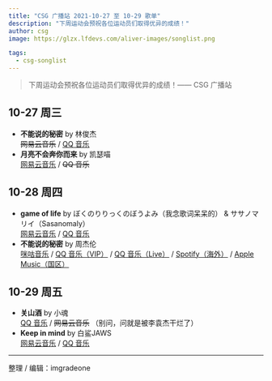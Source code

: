 ```yaml
---
title: "CSG 广播站 2021-10-27 至 10-29 歌单"
description: "下周运动会预祝各位运动员们取得优异的成绩！"
author: csg
image: https://glzx.lfdevs.com/aliver-images/songlist.png

tags:
  - csg-songlist
---
```


> 下周运动会预祝各位运动员们取得优异的成绩！—— CSG 广播站

## 10-27 周三

- **不能说的秘密** by 林俊杰  
  ~~网易云音乐~~ / [QQ 音乐](https://y.qq.com/n/ryqq/songDetail/0013CxwQ4DRfLX)
- **月亮不会奔你而来** by 凯瑟喵  
  [网易云音乐](https://music.163.com/song?id=1467971543) / ~~QQ 音乐~~

## 10-28 周四

- **game of life** by ぼくのりりっくのぼうよみ（我念歌词呆呆的） & ササノマリイ（Sasanomaly）  
  [网易云音乐](https://music.163.com/song?id=484249508) / [QQ 音乐](https://y.qq.com/n/ryqq/songDetail/0012n3uB4fWboq)
- **不能说的秘密** by 周杰伦  
  [咪咕音乐](https://music.migu.cn/v3/music/song/60054701988) / [QQ 音乐（VIP）](https://y.qq.com/n/ryqq/songDetail/002MXZNu1GToOk) / [QQ 音乐（Live）](https://y.qq.com/n/ryqq/songDetail/001gBSAD02MXpA) / [Spotify（海外）](https://open.spotify.com/track/5mktG3zst5SVxAiVHY4j6C) / [Apple Music（国区）](https://music.apple.com/cn/album/不能说的秘密-独唱版/535776371?i=535776456)

## 10-29 周五

- **关山酒** by 小魂  
  [QQ 音乐](https://y.qq.com/n/ryqq/songDetail/0011wSTz0KFWlE) / ~~网易云音乐~~ （别问，问就是被李袁杰干烂了）
- **Keep in mind** by 白鲨JAWS  
  [网易云音乐](https://music.163.com/song?id=1480394351) / [QQ 音乐](https://y.qq.com/n/ryqq/songDetail/000X5NTr1917lG)

---

整理 / 编辑：imgradeone
